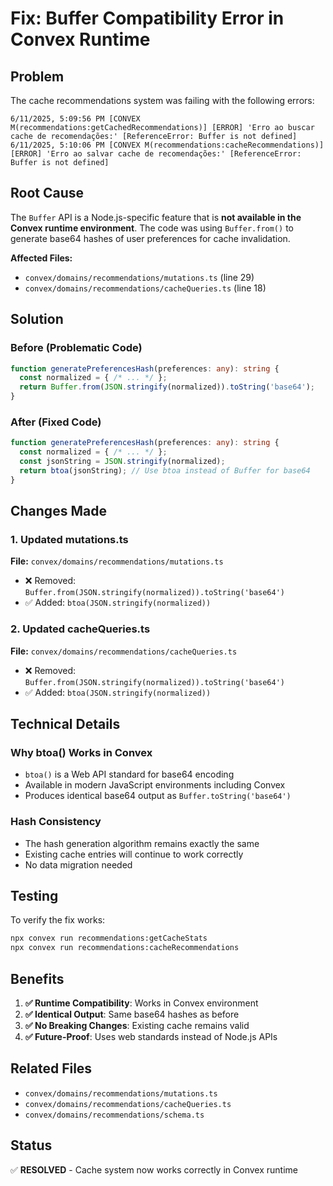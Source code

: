 # Fix: Buffer Compatibility Error in Convex Runtime

## Problem
The cache recommendations system was failing with the following errors:
```
6/11/2025, 5:09:56 PM [CONVEX M(recommendations:getCachedRecommendations)] [ERROR] 'Erro ao buscar cache de recomendações:' [ReferenceError: Buffer is not defined]
6/11/2025, 5:10:06 PM [CONVEX M(recommendations:cacheRecommendations)] [ERROR] 'Erro ao salvar cache de recomendações:' [ReferenceError: Buffer is not defined]
```

## Root Cause
The `Buffer` API is a Node.js-specific feature that is **not available in the Convex runtime environment**. The code was using `Buffer.from()` to generate base64 hashes of user preferences for cache invalidation.

**Affected Files:**
- `convex/domains/recommendations/mutations.ts` (line 29)
- `convex/domains/recommendations/cacheQueries.ts` (line 18)

## Solution

### Before (Problematic Code)
```typescript
function generatePreferencesHash(preferences: any): string {
  const normalized = { /* ... */ };
  return Buffer.from(JSON.stringify(normalized)).toString('base64');
}
```

### After (Fixed Code)
```typescript
function generatePreferencesHash(preferences: any): string {
  const normalized = { /* ... */ };
  const jsonString = JSON.stringify(normalized);
  return btoa(jsonString); // Use btoa instead of Buffer for base64
}
```

## Changes Made

### 1. Updated mutations.ts
**File:** `convex/domains/recommendations/mutations.ts`
- ❌ Removed: `Buffer.from(JSON.stringify(normalized)).toString('base64')`  
- ✅ Added: `btoa(JSON.stringify(normalized))`

### 2. Updated cacheQueries.ts
**File:** `convex/domains/recommendations/cacheQueries.ts`
- ❌ Removed: `Buffer.from(JSON.stringify(normalized)).toString('base64')`
- ✅ Added: `btoa(JSON.stringify(normalized))`

## Technical Details

### Why btoa() Works in Convex
- `btoa()` is a Web API standard for base64 encoding
- Available in modern JavaScript environments including Convex
- Produces identical base64 output as `Buffer.toString('base64')`

### Hash Consistency
- The hash generation algorithm remains exactly the same
- Existing cache entries will continue to work correctly
- No data migration needed

## Testing

To verify the fix works:
```bash
npx convex run recommendations:getCacheStats
npx convex run recommendations:cacheRecommendations
```

## Benefits

1. **✅ Runtime Compatibility**: Works in Convex environment
2. **✅ Identical Output**: Same base64 hashes as before
3. **✅ No Breaking Changes**: Existing cache remains valid
4. **✅ Future-Proof**: Uses web standards instead of Node.js APIs

## Related Files
- `convex/domains/recommendations/mutations.ts`
- `convex/domains/recommendations/cacheQueries.ts`
- `convex/domains/recommendations/schema.ts`

## Status
✅ **RESOLVED** - Cache system now works correctly in Convex runtime 